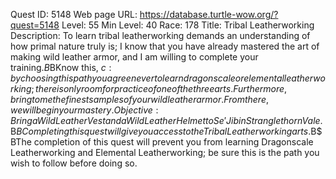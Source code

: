 Quest ID: 5148
Web page URL: https://database.turtle-wow.org/?quest=5148
Level: 55
Min Level: 40
Race: 178
Title: Tribal Leatherworking
Description: To learn tribal leatherworking demands an understanding of how primal nature truly is; I know that you have already mastered the art of making wild leather armor, and I am willing to complete your training.$B$BKnow this, $c: by choosing this path you agree never to learn dragonscale or elemental leatherworking; there is only room for practice of one of the three arts.Furthermore, bring to me the finest samples of your wild leather armor.From there, we will begin your mastery.
Objective: Bring a Wild Leather Vest and a Wild Leather Helmet to Se'Jib in Stranglethorn Vale.$B$BCompleting this quest will give you access to the Tribal Leatherworking arts.$B$BThe completion of this quest will prevent you from learning Dragonscale Leatherworking and Elemental Leatherworking; be sure this is the path you wish to follow before doing so.
